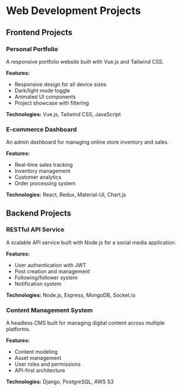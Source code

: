 # Web Development Projects

## Frontend Projects

### Personal Portfolio
A responsive portfolio website built with Vue.js and Tailwind CSS.

**Features:**
- Responsive design for all device sizes
- Dark/light mode toggle
- Animated UI components
- Project showcase with filtering

**Technologies:** Vue.js, Tailwind CSS, JavaScript

### E-commerce Dashboard
An admin dashboard for managing online store inventory and sales.

**Features:**
- Real-time sales tracking
- Inventory management
- Customer analytics
- Order processing system

**Technologies:** React, Redux, Material-UI, Chart.js

## Backend Projects

### RESTful API Service
A scalable API service built with Node.js for a social media application.

**Features:**
- User authentication with JWT
- Post creation and management
- Following/follower system
- Notification system

**Technologies:** Node.js, Express, MongoDB, Socket.io

### Content Management System
A headless CMS built for managing digital content across multiple platforms.

**Features:**
- Content modeling
- Asset management
- User roles and permissions
- API-first architecture

**Technologies:** Django, PostgreSQL, AWS S3 
